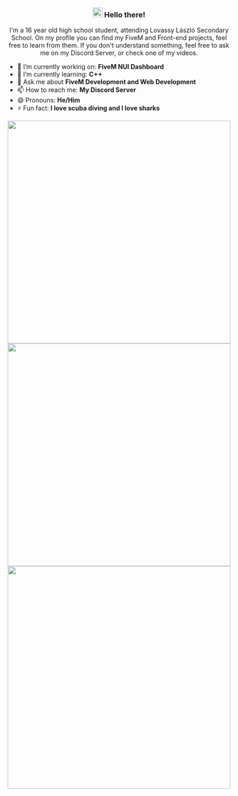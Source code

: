 <h3 align ="center"> <img src='https://qpluspicture.oss-cn-beijing.aliyuncs.com/6LjjQA/Hi.gif' alt='Hi' width="22"/> Hello there! </h3>

<p align="center">I'm a 16 year old high school student, attending Lovassy László Secondary School. On my profile you can find my FiveM and Front-end projects, feel free to learn from them. If you don't understand something, feel free to ask me on my Discord Server, or check one of my videos.</p>

- 🔭 I’m currently working on: <b>FiveM NUI Dashboard</b>
- 🌱 I’m currently learning: <b>C++</b>
- 💬 Ask me about <b>FiveM Development and Web Development</b>
- 📫 How to reach me: <b>My Discord Server</b>
- 😄 Pronouns: <b>He/Him</b>
- ⚡ Fun fact: <b>I love scuba diving and I love sharks</b>



<div align="center" valign="center">
      <img src="https://github-readme-stats.vercel.app/api?username=cs0ng0r&count_private=true&theme=tokyonight&hide=prs&hide_border=true" width="500" />
      <img src="https://github-readme-streak-stats.herokuapp.com/?user=cs0ng0r&theme=tokyonight&hide_border=true" width="500"/>
      <img src="https://github-readme-stats.vercel.app/api/top-langs/?username=cs0ng0r&layout=compact&theme=tokyonight&hide_border=true" width="500" />
</div>

<b></b>
